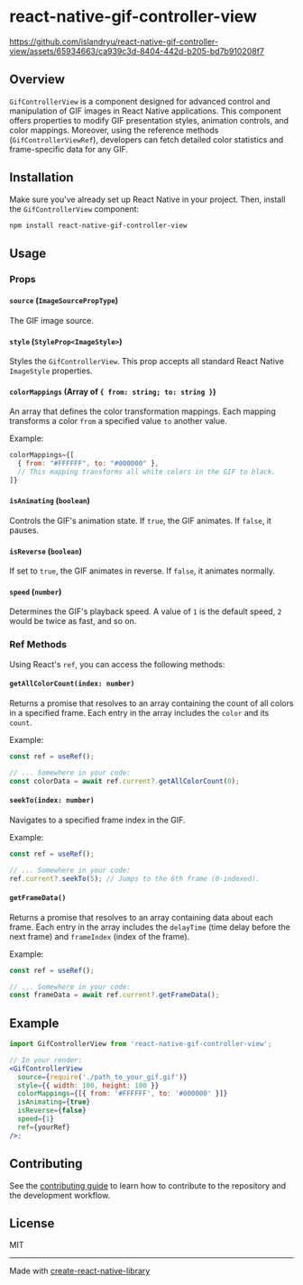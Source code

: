 # react-native-gif-controller-view



https://github.com/islandryu/react-native-gif-controller-view/assets/65934663/ca939c3d-8404-442d-b205-bd7b910208f7



## Overview

`GifControllerView` is a component designed for advanced control and manipulation of GIF images in React Native applications. This component offers properties to modify GIF presentation styles, animation controls, and color mappings. Moreover, using the reference methods (`GifControllerViewRef`), developers can fetch detailed color statistics and frame-specific data for any GIF.

## Installation

Make sure you've already set up React Native in your project. Then, install the `GifControllerView` component:

```bash
npm install react-native-gif-controller-view
```

## Usage

### Props

#### `source` (`ImageSourcePropType`)

The GIF image source.

#### `style` (`StyleProp<ImageStyle>`)

Styles the `GifControllerView`. This prop accepts all standard React Native `ImageStyle` properties.

#### `colorMappings` (Array of `{ from: string; to: string }`)

An array that defines the color transformation mappings. Each mapping transforms a color `from` a specified value `to` another value.

Example:

```jsx
colorMappings={[
  { from: "#FFFFFF", to: "#000000" },
  // This mapping transforms all white colors in the GIF to black.
]}
```

#### `isAnimating` (`boolean`)

Controls the GIF's animation state. If `true`, the GIF animates. If `false`, it pauses.

#### `isReverse` (`boolean`)

If set to `true`, the GIF animates in reverse. If `false`, it animates normally.

#### `speed` (`number`)

Determines the GIF's playback speed. A value of `1` is the default speed, `2` would be twice as fast, and so on.

### Ref Methods

Using React's `ref`, you can access the following methods:

#### `getAllColorCount(index: number)`

Returns a promise that resolves to an array containing the count of all colors in a specified frame. Each entry in the array includes the `color` and its `count`.

Example:

```jsx
const ref = useRef();

// ... Somewhere in your code:
const colorData = await ref.current?.getAllColorCount(0);
```

#### `seekTo(index: number)`

Navigates to a specified frame index in the GIF.

Example:

```jsx
const ref = useRef();

// ... Somewhere in your code:
ref.current?.seekTo(5); // Jumps to the 6th frame (0-indexed).
```

#### `getFrameData()`

Returns a promise that resolves to an array containing data about each frame. Each entry in the array includes the `delayTime` (time delay before the next frame) and `frameIndex` (index of the frame).

Example:

```jsx
const ref = useRef();

// ... Somewhere in your code:
const frameData = await ref.current?.getFrameData();
```

## Example

```jsx
import GifControllerView from 'react-native-gif-controller-view';

// In your render:
<GifControllerView
  source={require('./path_to_your_gif.gif')}
  style={{ width: 100, height: 100 }}
  colorMappings={[{ from: '#FFFFFF', to: '#000000' }]}
  isAnimating={true}
  isReverse={false}
  speed={1}
  ref={yourRef}
/>;
```

## Contributing

See the [contributing guide](CONTRIBUTING.md) to learn how to contribute to the repository and the development workflow.

## License

MIT

---

Made with [create-react-native-library](https://github.com/callstack/react-native-builder-bob)
